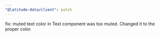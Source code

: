 ```yaml
---
"@latitude-data/client": patch
---
```


fix: muted text color in Text component was too muted. Changed it to the proper color.
